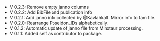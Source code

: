 - V 0.2.3: Remove empty janno columns
- V 0.2.2: Add BibFile and publication info
- V 0.2.1: Add janno info collected by @Kavlahkaff. Mirror info to fam file.
- V 0.2.0: Rearrange Poseidon_IDs alphabetically.
- V 0.1.2: Automatic update of janno file from Minotaur processing.
- V 0.1.1: Added self as contributor to package.
